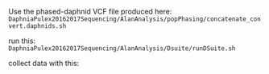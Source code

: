 Use the phased-daphnid VCF file produced here: `DaphniaPulex20162017Sequencing/AlanAnalysis/popPhasing/concatenate_convert.daphnids.sh`

run this: `DaphniaPulex20162017Sequencing/AlanAnalysis/Dsuite/runDSuite.sh`

collect data with this: 
